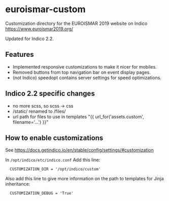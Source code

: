 # euroismar-custom
Customization directory for the EUROISMAR 2019 website on Indico 
https://www.euroismar2019.org/

Updated for Indico 2.2.

## Features
* Implemented responsive customizations to make it nicer for mobiles.
* Removed buttons from top navigation bar on event display pages.
* (not Indico) speedopt contains server settings for speed optimizations.

## Indico 2.2 specific changes
* no more scss, so scss -> css
* /static/ renamed to /files/
* url path for files to use in templates "{{ url_for('assets.custom', filename='...') }}"
 
## How to enable customizations
See https://docs.getindico.io/en/stable/config/settings/#customization

In `/opt/indico/etc/indico.conf`
Add this line:
```
  CUSTOMIZATION_DIR = '/opt/indico/custom'
```

Also add this line to give more information on the path to templates for Jinja inheritance:
```
  CUSTOMIZATION_DEBUG = 'True'
```



